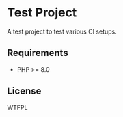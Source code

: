 # Test Project

A test project to test various CI setups.

## Requirements

- PHP >= 8.0

## License

WTFPL
